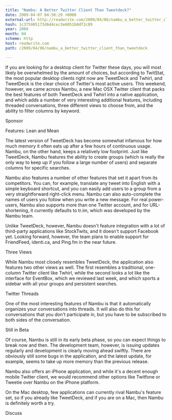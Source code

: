 ```yaml
---
title: "Nambu: A Better Twitter Client Than Tweetdeck?"
date: 2009-04-07 04:50:29 +0000
external-url: http://readwrite.com/2009/04/06/nambu_a_better_twitter_client_than_tweetdeck
hash: 1c375985173d6d4cec3e6051b0df2c89
year: 2009
month: 04
scheme: http
host: readwrite.com
path: /2009/04/06/nambu_a_better_twitter_client_than_tweetdeck

---
```


If you are looking for a desktop client for Twitter these days, you will most likely be overwhelmed by the amount of choices, but according to TwitStat, the most popular desktop clients right now are TweetDeck and Twhirl, and TweetDeck is the clear choice of Twitter's most active users. This weekend, however, we came across Nambu, a new Mac OSX Twitter client that packs the best features of both TweetDeck and Twhirl into a native application, and which adds a number of very interesting additional features, including threaded conversations, three different views to choose from, and the ability to filter columns by keyword.

Sponsor


Features: Lean and Mean

The latest version of TweetDeck has become somewhat infamous for how much memory it often eats up after a few hours of continuous usage. Nambu, on the other hand, keeps a relatively low footprint. Just like TweetDeck, Nambu features the ability to create groups (which is really the only way to keep up if you follow a large number of users) and separate columns for specific searches.





Nambu also features a number of other features that set it apart from its competitors. You can, for example, translate any tweet into English with a simple keyboard shortcut, and you can easily add users to a group from a very straightforward right-click menu. Nambu can also auto-complete the names of users you follow when you write a new message. For real power-users, Nambu also supports more than one Twitter account, and for URL-shortening, it currently defaults to tr.im, which was developed by the Nambu team.


Unlike TweetDeck, however, Nambu doesn't feature integration with a lot of third-party applications like StockTwits, and it doesn't support Facebook yet. Looking forward, however, the team plans to enable support for FriendFeed, identi.ca, and Ping.fm in the near future.


Three Views

While Nambu most closely resembles TweetDeck, the application also features two other views as well. The first resembles a traditional, one-column Twitter client like Twhirl, while the second looks a lot like the interface for EventBox, which we reviewed last week, and which sports a sidebar with all your groups and persistent searches.


Twitter Threads

One of the most interesting features of Nambu is that it automatically organizes your conversations into threads. It will also do this for conversations that you don't participate in, but you have to be subscribed to both sides of the conversation. 


Still in Beta

Of course, Nambu is still in its early beta phase, so you can expect things to break now and then. The development team, however, is issuing updates regularly and development is clearly moving ahead swiftly. There are obviously still some bugs in the application, and the latest update, for example, seems to take up more memory than the previous release.


Nambu also offers an iPhone application, and while it's a decent enough mobile Twitter client, we would recommend other options like Twitfone or Tweetie over Nambu on the iPhone platform.


On the Mac desktop, few applications can currently rival Nambu's feature set, so if you already like TweetDeck, and if you are on a Mac, then Nambu is definitely worth a try.

Discuss
